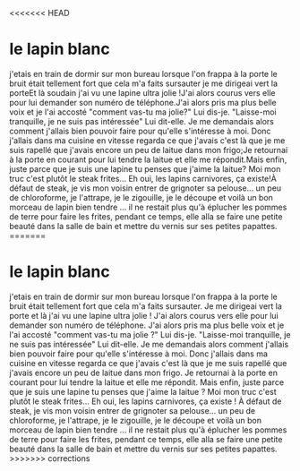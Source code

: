 <<<<<<< HEAD
<h1>le lapin blanc </h1> j'etais en train de dormir sur mon bureau lorsque l'on frappa à la porte le bruit était tellement fort que cela m'a faits sursauter je me dirigeai vert la porteEt là soudain j'ai vu une lapine ultra jolie !J'ai alors courus vers elle pour lui demander son numéro de téléphone.J'ai alors pris ma plus belle voix et je l'ai accosté "comment vas-tu ma jolie?" Lui dis-je.  "Laisse-moi tranquille, je ne suis pas intéressée" Lui dit-elle.  Je me demandais alors comment j'allais bien pouvoir faire pour qu'elle s'intéresse à moi.  Donc j'allais dans ma cuisine en vitesse regarda ce que j'avais c'est là que je me suis rapellé que j'avais encore un peu de laitue dans mon frigo;Je retournai à la porte en courant pour lui tendre la laitue et elle me répondit.Mais enfin, juste parce que je suis une lapine tu penses que j'aime la laitue?  Moi mon truc c'est plutôt le steak frites...  Eh oui, les lapins carnivores, ça existe!À défaut de steak, je vis mon voisin entrer de grignoter sa pelouse... un peu de chloroforme, je l'attrape, je le zigouille, je le découpe et voilà un bon morceau de lapin bien tendre ... il ne restait plus qu'à éplucher les pommes de terre pour faire les frites, pendant ce temps, elle alla se faire une petite beauté dans la salle de bain et mettre du vernis sur ses petites papattes.
=======
<h1>le lapin blanc </h1> j'etais en train de dormir sur mon bureau lorsque l'on frappa à la porte le bruit était tellement fort que cela m'a faits sursauter. Je me dirigeai vert la porte et là j'ai vu une lapine ultra jolie !
J'ai alors courus vers elle pour lui demander son numéro de téléphone.
J'ai alors pris ma plus belle voix et je l'ai accosté "comment vas-tu ma jolie ?" Lui dis-je.
"Laisse-moi tranquille, je ne suis pas intéressée" Lui dit-elle.
Je me demandais alors comment j'allais bien pouvoir faire pour qu'elle s'intéresse à moi.
Donc j'allais dans ma cuisine en vitesse regarda ce que j'avais c'est là que je me suis rapellé que j'avais encore un peu de laitue dans mon frigo.
Je retournai à la porte en courant pour lui tendre la laitue et elle me répondit.
Mais enfin, juste parce que je suis une lapine tu penses que j'aime la laitue ?
Moi mon truc c'est plutôt le steak frites...
Eh oui, les lapins carnivores, ça existe !
À défaut de steak, je vis mon voisin entrer de grignoter sa pelouse...
un peu de chloroforme, je l'attrape, je le zigouille, je le découpe et voilà un bon morceau de lapin bien tendre ... 
il ne restait plus qu'à éplucher les pommes de terre pour faire les frites, pendant ce temps, elle alla se faire une petite beauté dans la salle de bain et mettre du vernis sur ses petites papattes.
>>>>>>> corrections
